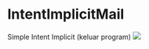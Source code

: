 # IntentImplicitMail
Simple Intent Implicit (keluar program)
<img src="https://github.com/moeslimdecoded/IntentImplicitMail/blob/master/IntentImplicitMail.png">
